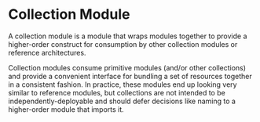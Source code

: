 # Collection Module

A collection module is a module that wraps modules together to provide a higher-order construct for consumption by other collection modules or reference architectures.

Collection modules consume primitive modules (and/or other collections) and provide a convenient interface for bundling a set of resources together in a consistent fashion. In practice, these modules end up looking very similar to reference modules, but collections are not intended to be independently-deployable and should defer decisions like naming to a higher-order module that imports it.
